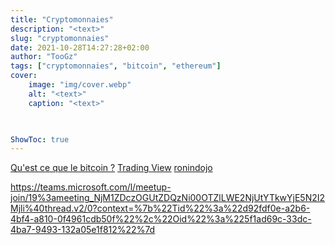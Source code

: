 ```yaml
---
title: "Cryptomonnaies"
description: "<text>"
slug: "cryptomonnaies"
date: 2021-10-28T14:27:28+02:00
author: "TooGz"
tags: ["cryptomonnaies", "bitcoin", "ethereum"]
cover:
    image: "img/cover.webp"
    alt: "<text>"
    caption: "<text>"
    


ShowToc: true
---
```


[Qu'est ce que le bitcoin ?](https://cryptoast.fr/bitcoin/)
[Trading View](https://fr.tradingview.com/)
[ronindojo](https://journalducoin.com/guide/comment-utiliser-bitcoin-anonyme-ronindojo-samourai/)



https://teams.microsoft.com/l/meetup-join/19%3ameeting_NjM1ZDczOGUtZDQzNi00OTZlLWE2NjUtYTkwYjE5N2I2Mjli%40thread.v2/0?context=%7b%22Tid%22%3a%22d92fdf0e-a2b6-4bf4-a810-0f4961cdb50f%22%2c%22Oid%22%3a%225f1ad69c-33dc-4ba7-9493-132a05e1f812%22%7d


